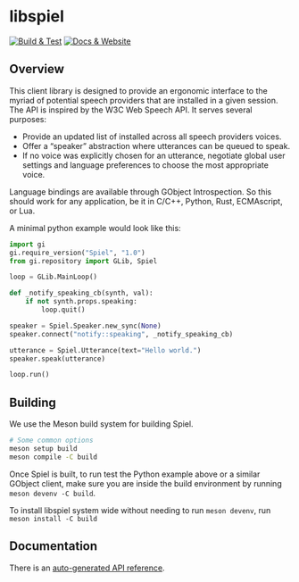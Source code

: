 # libspiel

[![ Build & Test ](https://github.com/project-spiel/libspiel/actions/workflows/ci.yml/badge.svg)](https://github.com/project-spiel/libspiel/actions/workflows/ci.yml) [![ Docs & Website ](https://github.com/project-spiel/libspiel/actions/workflows/website.yml/badge.svg)](https://github.com/project-spiel/libspiel/actions/workflows/website.yml)

## Overview

This client library is designed to provide an ergonomic interface to the myriad of potential speech providers that are installed in a given session. The API is inspired by the W3C Web Speech API. It serves several purposes:
* Provide an updated list of installed across all speech providers voices.
* Offer a “speaker” abstraction where utterances can be queued to speak.
* If no voice was explicitly chosen for an utterance, negotiate global user settings and language preferences to choose the most appropriate voice.

Language bindings are available through GObject Introspection. So this should work for any application, be it in C/C++, Python, Rust, ECMAscript, or Lua.

A minimal python example would look like this:
```python
import gi
gi.require_version("Spiel", "1.0")
from gi.repository import GLib, Spiel

loop = GLib.MainLoop()

def _notify_speaking_cb(synth, val):
    if not synth.props.speaking:
        loop.quit()

speaker = Spiel.Speaker.new_sync(None)
speaker.connect("notify::speaking", _notify_speaking_cb)

utterance = Spiel.Utterance(text="Hello world.")
speaker.speak(utterance)

loop.run()

```

## Building

We use the Meson build system for building Spiel.

```sh
# Some common options
meson setup build
meson compile -C build
```

Once Spiel is built, to run test the Python example above or a similar GObject client, make sure you are inside the build environment by running `meson devenv -C build`.

To install libspiel system wide without needing to run `meson devenv`, run `meson install -C build`

## Documentation

There is an [auto-generated API reference](https://project-spiel.org/libspiel/).
